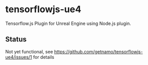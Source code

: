 # tensorflowjs-ue4
Tensorflow.js Plugin for Unreal Engine using Node.js plugin.

## Status

Not yet functional, see https://github.com/getnamo/tensorflowjs-ue4/issues/1 for details
